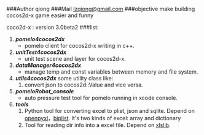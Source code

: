 ###Author
qiong
###Mail
lzqiong@gmail.com
###objective
make building cocos2d-x game easier and funny

coco2d-x : version 3.0beta2
###list:
1. ***pomelo4cocos2dx***
    * pomelo client for cocos2d-x writing in c++.
2. ***unitTest4cocos2dx***
	* unit test scene and layer for cocos2d-x.
3. ***dataManager4cocos2dx***
	* manage temp and const variables between memory and file system.
4. ***utils4cocos2dx*** some utility class like:
	1. convert json to cocos2d::Value and vice versa.
5. ***pomeloRobot_console***
	* auto pressure test tool for pomelo running in xcode console.
6. ***tools***
	1. Python tool for converting excel to plist, json and sqlite. Depend on [openpyxl](http://pythonhosted.org/openpyxl/)，[biplist](https://bitbucket.org/wooster/biplist). It's two kinds of excel: array and dictionary
	2. Tool for reading dir info into a excel file. Depend on [xlslib](xlslib.sourceforge.net).
	